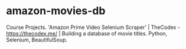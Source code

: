 # amazon-movies-db
Course Projects. 'Amazon Prime Video Selenium Scraper' | TheCodex - https://thecodex.me/ | Building a database of movie titles. Python, Selenium, BeautifulSoup. 
